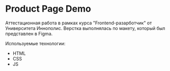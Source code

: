 # Product Page Demo
Аттестационная работа в рамках курса "Frontend-разарботчик" от Университета Иннополис.
Верстка выполнялась по макету, который был представлен в Figma. 

Используемые технологии: 
- HTML
- CSS
- JS 


